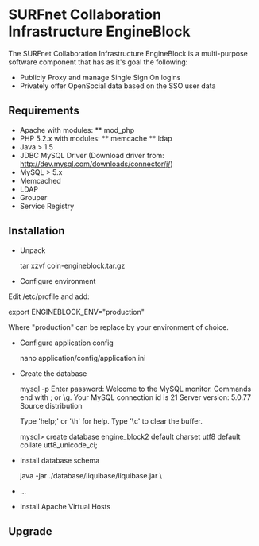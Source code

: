SURFnet Collaboration Infrastructure EngineBlock
================================================

The SURFnet Collaboration Infrastructure EngineBlock is a multi-purpose software component
that has as it's goal the following:

- Publicly Proxy and manage Single Sign On logins
- Privately offer OpenSocial data based on the SSO user data

Requirements
------------
* Apache with modules:
** mod_php
* PHP 5.2.x with modules:
** memcache
** ldap
* Java > 1.5
* JDBC MySQL Driver (Download driver from: http://dev.mysql.com/downloads/connector/j/)
* MySQL > 5.x
* Memcached
* LDAP
* Grouper
* Service Registry

Installation
------------

* Unpack

  tar xzvf coin-engineblock.tar.gz

* Configure environment

Edit /etc/profile and add:

  export ENGINEBLOCK_ENV="production"

Where "production" can be replace by your environment of choice.

* Configure application config

  nano application/config/application.ini

* Create the database

  mysql -p
  Enter password:
  Welcome to the MySQL monitor.  Commands end with ; or \g.
  Your MySQL connection id is 21
  Server version: 5.0.77 Source distribution

  Type 'help;' or '\h' for help. Type '\c' to clear the buffer.

  mysql> create database engine_block2 default charset utf8 default collate utf8_unicode_ci;

* Install database schema

  java -jar ./database/liquibase/liquibase.jar \


* ...

* Install Apache Virtual Hosts



Upgrade
-------
